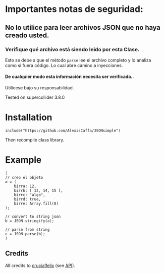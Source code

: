 # Importantes notas de seguridad:
## No lo utilice para leer archivos JSON que no haya creado usted.
### Verifique qué archivo está siendo leido por esta Clase.
Esto se debe a que el método `parse` lee el archivo completo y lo analiza como si fuera código. Lo cual abre camino a inyecciones.
#### De cualquier modo esta información necesita ser verificada..
Utilícese bajo su responsabilidad.


Tested on supercollider 3.8.0

# Installation
``` supercollider
include("https://github.com/AlexisCaffa/JSONsimple")
```  
Then recompile class library.  

# Example
``` supercollider
(
// creo el objeto
a = (
	birra: 12,
	birrb: [ 13, 14, 15 ],
	birrc: "algo",
	birrd: true,
	birre: Array.fill(8)
);

// convert to string json
b = JSON.stringify(a);

// parse from string
c = JSON.parse(b);
)
```  

## Credits
All credits to [crucialfelix](https://github.com/crucialfelix) (see [API](https://github.com/crucialfelix/API)).  
